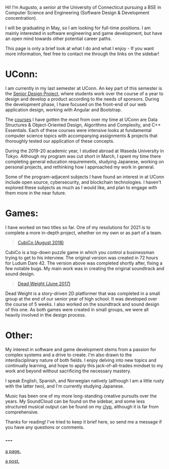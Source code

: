 Hi! I’m Augusto, a senior at the University of Connecticut pursuing a BSE in Computer Science and Engineering (Software Design & Development concentration).

I will be graduating in May, so I am looking for full-time positions. I am mainly interested in software engineering and game development, but have an open mind towards other potential career paths.

This page is only a brief look at what I do and what I enjoy - If you want more information, feel free to contact me through the links on the sidebar! 

# UConn:

I am currently in my last semester at UConn. An key part of this semester is the [Senior Design Project,](https://seniordesign.engr.uconn.edu/) where students work over the course of a year to design and develop a product according to the needs of sponsors. During the development phase, I have focused on the front-end of our web application design, working with Angular and Bootstrap.

The [courses](https://catalog.uconn.edu/directory-of-courses/course/cse/) I have gotten the most from over my time at UConn are Data Structures & Object-Oriented Design, Algorithms and Complexity, and C++ Essentials. Each of these courses were intensive looks at fundamental computer science topics with accompanying assignments & projects that thoroughly tested our application of these concepts.

During the 2019-20 academic year, I studied abroad at Waseda University in Tokyo. Although my program was cut short in March, I spent my time there completing general education requirements, studying Japanese, working on personal projects, and rethinking how I approached my work in general.

Some of the program-adjacent subjects I have found an interest in at UConn include open source, cybersecurity, and blockchain technologies. I haven't explored these subjects as much as I would like, and plan to engage with them more in the near future.

# Games:

I have worked on two titles so far. One of my resolutions for 2021 is to complete a more in-depth project, whether on my own or as part of a team.

<blockquote>
  <p><a href="https://cubico.itch.io/cubico" target="_blank">CubiCo (August 2018)</a></p>
</blockquote>

CubiCo is a top-down puzzle game in which you control a businessman trying to get to his interview. The original version was created in 72 hours for Ludum Dare 42. The version above was completed shortly after, fixing a few notable bugs. My main work was in creating the original soundtrack and sound design.

<blockquote>
  <p><a href="https://github.com/Yinabled/Dead-Weight/releases/tag/v1.0" target="_blank">Dead Weight (June 2017)</a></p>
</blockquote>

Dead Weight is a story-driven 2D platformer that was completed in a small group at the end of our senior year of high school. It was developed over the course of 5 weeks. I also worked on the soundtrack and sound design of this one. As both games were created in small groups, we were all heavily involved in the design process.

# Other:

My interest in software and game development stems from a passion for complex systems and a drive to create. I'm also drawn to the interdisciplinary nature of both fields. I enjoy delving into new topics and continually learning, and hope to apply this jack-of-all-trades mindset to my work and beyond without sacrificing the necessary mastery.

I speak English, Spanish, and Norwegian natively (although I am a little rusty with the latter two), and I'm currently studying Japanese. 

Music has been one of my more long-standing creative pursuits over the years. My SoundCloud can be found on the sidebar, and some less structured musical output can be found on my [clyp](https://clyp.it/user/h3jrsze5), although it is far from comprehensive.

Thanks for reading! I've tried to keep it brief here, so send me a message if you have any questions or comments.

### ---

[a page.](pages/another-page.html)

[a post.](posts/post.html)
